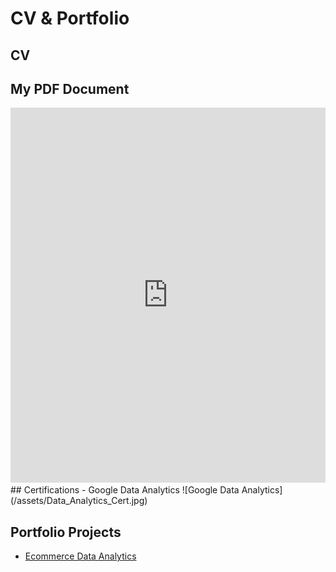 # CV & Portfolio

## CV
## My PDF Document
<iframe src="https://docs.google.com/viewer?url=https://k-eet.github.io/K-eet.github.io/assets/Resume_(Latest).pdf&embedded=true" width="100%" height="600px" style="border: none;"></iframe>
## Certifications
- Google Data Analytics
  ![Google Data Analytics](/assets/Data_Analytics_Cert.jpg)

## Portfolio Projects
- [Ecommerce Data Analytics](https://github.com/K-eet/Portfolio_Projects)
